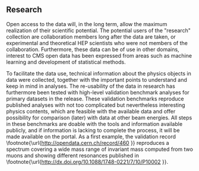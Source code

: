 ## Research

Open access to the data will, in the long term, allow the maximum realization of their scientific potential. The potential users of the "research" collection are collaboration members long after the data are taken, or experimental and theoretical HEP scientists who were not members of the collaboration. Furthermore, these data can be of use in other domains, interest to CMS open data has been expressed from areas such as machine learning and development of statistical methods.

To facilitate the data use, technical information about the physics objects in data were collected, together with the important points to understand and keep in mind in analyses. The re-usability of the data in research has furthermore been tested with high-level validation benchmark analyses for primary datasets in the release. These validation benchmarks reproduce published analyses with not too complicated but nevertheless interesting physics contents, which are feasible with the available data and offer possibility for comparison (later) with data at other beam energies. All steps in these benchmarks are doable with the tools and information available publicly, and if information is lacking to complete the process, it will be made available on the portal. As a first example, the validation record \footnote{\url{http://opendata.cern.ch/record/460 }} reproduces a spectrum covering a wide mass range of invariant mass computed from two muons and showing different resonances published in  \footnote{\url{http://dx.doi.org/10.1088/1748-0221/7/10/P10002 }}.



